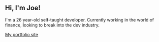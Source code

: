## Hi, I'm Joe!

I'm a 26 year-old self-taught developer. Currently working in the world of finance, looking to break into the dev industry.

[My portfolio site](https://maylor.io)
